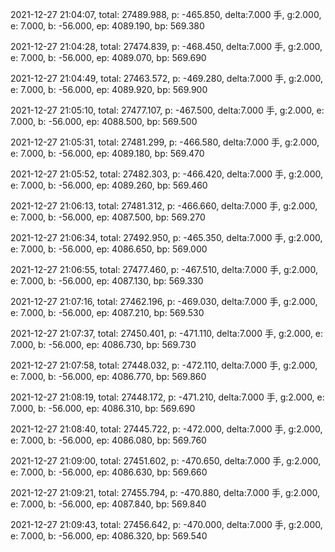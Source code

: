2021-12-27 21:04:07, total: 27489.988, p: -465.850, delta:7.000 手, g:2.000, e: 7.000, b: -56.000, ep: 4089.190, bp: 569.380

2021-12-27 21:04:28, total: 27474.839, p: -468.450, delta:7.000 手, g:2.000, e: 7.000, b: -56.000, ep: 4089.070, bp: 569.690

2021-12-27 21:04:49, total: 27463.572, p: -469.280, delta:7.000 手, g:2.000, e: 7.000, b: -56.000, ep: 4089.920, bp: 569.900

2021-12-27 21:05:10, total: 27477.107, p: -467.500, delta:7.000 手, g:2.000, e: 7.000, b: -56.000, ep: 4088.500, bp: 569.500

2021-12-27 21:05:31, total: 27481.299, p: -466.580, delta:7.000 手, g:2.000, e: 7.000, b: -56.000, ep: 4089.180, bp: 569.470

2021-12-27 21:05:52, total: 27482.303, p: -466.420, delta:7.000 手, g:2.000, e: 7.000, b: -56.000, ep: 4089.260, bp: 569.460

2021-12-27 21:06:13, total: 27481.312, p: -466.660, delta:7.000 手, g:2.000, e: 7.000, b: -56.000, ep: 4087.500, bp: 569.270

2021-12-27 21:06:34, total: 27492.950, p: -465.350, delta:7.000 手, g:2.000, e: 7.000, b: -56.000, ep: 4086.650, bp: 569.000

2021-12-27 21:06:55, total: 27477.460, p: -467.510, delta:7.000 手, g:2.000, e: 7.000, b: -56.000, ep: 4087.130, bp: 569.330

2021-12-27 21:07:16, total: 27462.196, p: -469.030, delta:7.000 手, g:2.000, e: 7.000, b: -56.000, ep: 4087.210, bp: 569.530

2021-12-27 21:07:37, total: 27450.401, p: -471.110, delta:7.000 手, g:2.000, e: 7.000, b: -56.000, ep: 4086.730, bp: 569.730

2021-12-27 21:07:58, total: 27448.032, p: -472.110, delta:7.000 手, g:2.000, e: 7.000, b: -56.000, ep: 4086.770, bp: 569.860

2021-12-27 21:08:19, total: 27448.172, p: -471.210, delta:7.000 手, g:2.000, e: 7.000, b: -56.000, ep: 4086.310, bp: 569.690

2021-12-27 21:08:40, total: 27445.722, p: -472.000, delta:7.000 手, g:2.000, e: 7.000, b: -56.000, ep: 4086.080, bp: 569.760

2021-12-27 21:09:00, total: 27451.602, p: -470.650, delta:7.000 手, g:2.000, e: 7.000, b: -56.000, ep: 4086.630, bp: 569.660

2021-12-27 21:09:21, total: 27455.794, p: -470.880, delta:7.000 手, g:2.000, e: 7.000, b: -56.000, ep: 4087.840, bp: 569.840

2021-12-27 21:09:43, total: 27456.642, p: -470.000, delta:7.000 手, g:2.000, e: 7.000, b: -56.000, ep: 4086.320, bp: 569.540